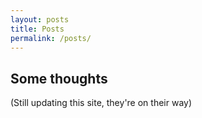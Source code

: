 ```yaml
---
layout: posts
title: Posts
permalink: /posts/
---
```


## Some thoughts 

(Still updating this site, they're on their way)